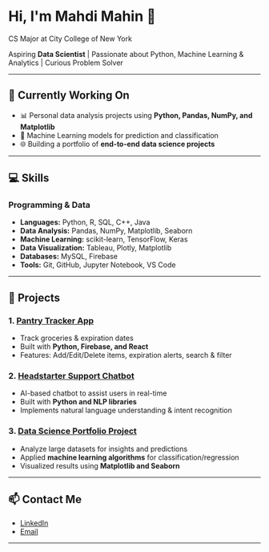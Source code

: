 # Hi, I'm Mahdi Mahin 👋

CS Major at City College of New York

Aspiring **Data Scientist** | Passionate about Python, Machine Learning & Analytics | Curious Problem Solver  

---

## 🔭 Currently Working On
- 📊 Personal data analysis projects using **Python, Pandas, NumPy, and Matplotlib**  
- 🤖 Machine Learning models for prediction and classification  
- 🌐 Building a portfolio of **end-to-end data science projects**  

---

## 💻 Skills

### Programming & Data
- **Languages:** Python, R, SQL, C++, Java  
- **Data Analysis:** Pandas, NumPy, Matplotlib, Seaborn  
- **Machine Learning:** scikit-learn, TensorFlow, Keras  
- **Data Visualization:** Tableau, Plotly, Matplotlib  
- **Databases:** MySQL, Firebase  
- **Tools:** Git, GitHub, Jupyter Notebook, VS Code  

---

## 🚀 Projects

### 1. [Pantry Tracker App](link)
- Track groceries & expiration dates  
- Built with **Python, Firebase, and React**  
- Features: Add/Edit/Delete items, expiration alerts, search & filter

### 2. [Headstarter Support Chatbot](link)
- AI-based chatbot to assist users in real-time  
- Built with **Python and NLP libraries**  
- Implements natural language understanding & intent recognition

### 3. [Data Science Portfolio Project](link)
- Analyze large datasets for insights and predictions  
- Applied **machine learning algorithms** for classification/regression  
- Visualized results using **Matplotlib and Seaborn**  

---


## 📫 Contact Me
- [LinkedIn](your-linkedin-link)  
- [Email](mailto:your-email@example.com)  

---
